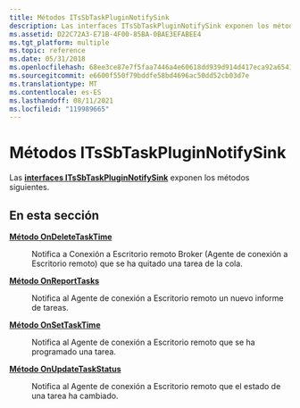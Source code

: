 ```yaml
---
title: Métodos ITsSbTaskPluginNotifySink
description: Las interfaces ITsSbTaskPluginNotifySink exponen los métodos siguientes.
ms.assetid: D22C72A3-E71B-4F00-85BA-0BAE3EFABEE4
ms.tgt_platform: multiple
ms.topic: reference
ms.date: 05/31/2018
ms.openlocfilehash: 68ee3ce87e7f5faa7446a4e60618dd939d914d417eca92a6541b5b59eac4f7b9
ms.sourcegitcommit: e6600f550f79bddfe58bd4696ac50dd52cb03d7e
ms.translationtype: MT
ms.contentlocale: es-ES
ms.lasthandoff: 08/11/2021
ms.locfileid: "119989665"
---
```

# <a name="itssbtaskpluginnotifysink-methods"></a>Métodos ITsSbTaskPluginNotifySink

Las [**interfaces ITsSbTaskPluginNotifySink**](/windows/desktop/api/sbtsv/nn-sbtsv-itssbtaskpluginnotifysink) exponen los métodos siguientes.

## <a name="in-this-section"></a>En esta sección

<dl> <dt>

[**Método OnDeleteTaskTime**](/windows/desktop/api/sbtsv/nf-sbtsv-itssbtaskpluginnotifysink-ondeletetasktime)
</dt> <dd>

Notifica a Conexión a Escritorio remoto Broker (Agente de conexión a Escritorio remoto) que se ha quitado una tarea de la cola.

</dd> <dt>

[**Método OnReportTasks**](/windows/desktop/api/sbtsv/nf-sbtsv-itssbtaskpluginnotifysink-onreporttasks)
</dt> <dd>

Notifica al Agente de conexión a Escritorio remoto un nuevo informe de tareas.

</dd> <dt>

[**Método OnSetTaskTime**](/windows/desktop/api/sbtsv/nf-sbtsv-itssbtaskpluginnotifysink-onsettasktime)
</dt> <dd>

Notifica al Agente de conexión a Escritorio remoto que se ha programado una tarea.

</dd> <dt>

[**Método OnUpdateTaskStatus**](/windows/desktop/api/sbtsv/nf-sbtsv-itssbtaskpluginnotifysink-onupdatetaskstatus)
</dt> <dd>

Notifica al Agente de conexión a Escritorio remoto que el estado de una tarea ha cambiado.

</dd> </dl>

 

 





